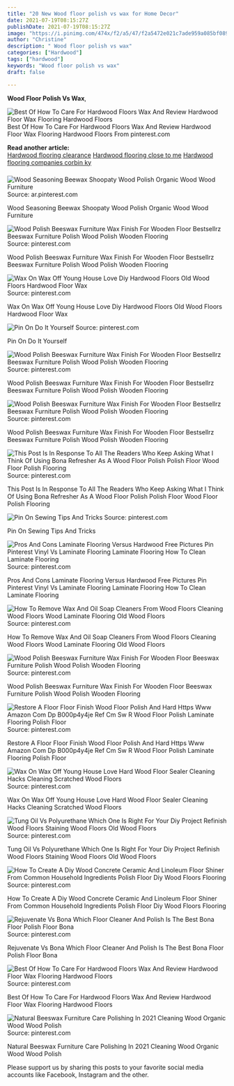 ```yaml
---
title: "20 New Wood floor polish vs wax for Home Decor"
date: 2021-07-19T08:15:27Z
publishDate: 2021-07-19T08:15:27Z
image: "https://i.pinimg.com/474x/f2/a5/47/f2a5472e021c7ade959a085bf08986a6.jpg"
author: "Christine"
description: " Wood floor polish vs wax"
categories: ["Hardwood"]
tags: ["hardwood"]
keywords: "Wood floor polish vs wax"
draft: false

---
```

<!-- Head tag Code -->
**Wood Floor Polish Vs Wax**, 

![Best Of How To Care For Hardwood Floors Wax And Review Hardwood Floor Wax Flooring Hardwood Floors](https://i.pinimg.com/736x/f8/fb/63/f8fb639145acc39ae5cea4e0ddb829d0.jpg "Best Of How To Care For Hardwood Floors Wax And Review Hardwood Floor Wax Flooring Hardwood Floors")
Best Of How To Care For Hardwood Floors Wax And Review Hardwood Floor Wax Flooring Hardwood Floors From pinterest.com

**Read another article:**  
[Hardwood flooring clearance](/hardwood-flooring-clearance/)
[Hardwood flooring close to me](/hardwood-flooring-close-to-me/)
[Hardwood flooring companies corbin ky](/hardwood-flooring-companies-corbin-ky/)




### 

 


![Wood Seasoning Beewax Shoopaty Wood Polish Organic Wood Wood Furniture](https://i.pinimg.com/originals/6f/ef/3f/6fef3fd226a075b3357348b18a5c18dd.jpg "Wood Seasoning Beewax Shoopaty Wood Polish Organic Wood Wood Furniture")
Source: ar.pinterest.com

Wood Seasoning Beewax Shoopaty Wood Polish Organic Wood Wood Furniture  

![Wood Polish Beeswax Furniture Wax Finish For Wooden Floor Bestsellrz Beeswax Furniture Polish Wood Polish Wooden Flooring](https://i.pinimg.com/originals/7f/f3/c1/7ff3c13b3ce3c58608d144217ee454c6.jpg "Wood Polish Beeswax Furniture Wax Finish For Wooden Floor Bestsellrz Beeswax Furniture Polish Wood Polish Wooden Flooring")
Source: pinterest.com

Wood Polish Beeswax Furniture Wax Finish For Wooden Floor Bestsellrz Beeswax Furniture Polish Wood Polish Wooden Flooring  

![Wax On Wax Off Young House Love Diy Hardwood Floors Old Wood Floors Hardwood Floor Wax](https://i.pinimg.com/originals/1f/1c/91/1f1c915c5d3d030b64229f0b13dfc2ad.jpg "Wax On Wax Off Young House Love Diy Hardwood Floors Old Wood Floors Hardwood Floor Wax")
Source: pinterest.com

Wax On Wax Off Young House Love Diy Hardwood Floors Old Wood Floors Hardwood Floor Wax  

![Pin On Do It Yourself](https://i.pinimg.com/originals/75/43/4a/75434ae33c4da34d5bc025607f7da97d.jpg "Pin On Do It Yourself")
Source: pinterest.com

Pin On Do It Yourself  

![Wood Polish Beeswax Furniture Wax Finish For Wooden Floor Bestsellrz Beeswax Furniture Polish Wood Polish Wooden Flooring](https://i.pinimg.com/736x/24/cb/97/24cb973aca8431ef43740754be0da1df.jpg "Wood Polish Beeswax Furniture Wax Finish For Wooden Floor Bestsellrz Beeswax Furniture Polish Wood Polish Wooden Flooring")
Source: pinterest.com

Wood Polish Beeswax Furniture Wax Finish For Wooden Floor Bestsellrz Beeswax Furniture Polish Wood Polish Wooden Flooring  

![Wood Polish Beeswax Furniture Wax Finish For Wooden Floor Bestsellrz Beeswax Furniture Polish Wood Polish Wooden Flooring](https://i.pinimg.com/originals/24/cb/97/24cb973aca8431ef43740754be0da1df.jpg "Wood Polish Beeswax Furniture Wax Finish For Wooden Floor Bestsellrz Beeswax Furniture Polish Wood Polish Wooden Flooring")
Source: pinterest.com

Wood Polish Beeswax Furniture Wax Finish For Wooden Floor Bestsellrz Beeswax Furniture Polish Wood Polish Wooden Flooring  

![This Post Is In Response To All The Readers Who Keep Asking What I Think Of Using Bona Refresher As A Wood Floor Polish Polish Floor Wood Floor Polish Flooring](https://i.pinimg.com/736x/93/91/b6/9391b6f927c8c2d7add80d739910fc89.jpg "This Post Is In Response To All The Readers Who Keep Asking What I Think Of Using Bona Refresher As A Wood Floor Polish Polish Floor Wood Floor Polish Flooring")
Source: pinterest.com

This Post Is In Response To All The Readers Who Keep Asking What I Think Of Using Bona Refresher As A Wood Floor Polish Polish Floor Wood Floor Polish Flooring  

![Pin On Sewing Tips And Tricks](https://i.pinimg.com/originals/fa/72/1e/fa721e269ae9e7d5b00d079e66502d15.jpg "Pin On Sewing Tips And Tricks")
Source: pinterest.com

Pin On Sewing Tips And Tricks  

![Pros And Cons Laminate Flooring Versus Hardwood Free Pictures Pin Pinterest Vinyl Vs Laminate Flooring Laminate Flooring How To Clean Laminate Flooring](https://i.pinimg.com/originals/df/c6/e0/dfc6e0ab4174d0c27f2d6014f6a9f758.jpg "Pros And Cons Laminate Flooring Versus Hardwood Free Pictures Pin Pinterest Vinyl Vs Laminate Flooring Laminate Flooring How To Clean Laminate Flooring")
Source: pinterest.com

Pros And Cons Laminate Flooring Versus Hardwood Free Pictures Pin Pinterest Vinyl Vs Laminate Flooring Laminate Flooring How To Clean Laminate Flooring  

![How To Remove Wax And Oil Soap Cleaners From Wood Floors Cleaning Wood Floors Wood Laminate Flooring Old Wood Floors](https://i.pinimg.com/originals/53/31/0d/53310dd78bff416e8a8a01c0b309f940.jpg "How To Remove Wax And Oil Soap Cleaners From Wood Floors Cleaning Wood Floors Wood Laminate Flooring Old Wood Floors")
Source: pinterest.com

How To Remove Wax And Oil Soap Cleaners From Wood Floors Cleaning Wood Floors Wood Laminate Flooring Old Wood Floors  

![Wood Polish Beeswax Furniture Wax Finish For Wooden Floor Beeswax Furniture Polish Wood Polish Wooden Flooring](https://i.pinimg.com/originals/c2/ae/8a/c2ae8a2b091c354623485e79935b41cb.jpg "Wood Polish Beeswax Furniture Wax Finish For Wooden Floor Beeswax Furniture Polish Wood Polish Wooden Flooring")
Source: pinterest.com

Wood Polish Beeswax Furniture Wax Finish For Wooden Floor Beeswax Furniture Polish Wood Polish Wooden Flooring  

![Restore A Floor Floor Finish Wood Floor Polish And Hard Https Www Amazon Com Dp B000p4y4je Ref Cm Sw R Wood Floor Polish Laminate Flooring Polish Floor](https://i.pinimg.com/474x/3c/74/ea/3c74ea2a1c75cc1b80c1c4bd0a0bbf62.jpg "Restore A Floor Floor Finish Wood Floor Polish And Hard Https Www Amazon Com Dp B000p4y4je Ref Cm Sw R Wood Floor Polish Laminate Flooring Polish Floor")
Source: pinterest.com

Restore A Floor Floor Finish Wood Floor Polish And Hard Https Www Amazon Com Dp B000p4y4je Ref Cm Sw R Wood Floor Polish Laminate Flooring Polish Floor  

![Wax On Wax Off Young House Love Hard Wood Floor Sealer Cleaning Hacks Cleaning Scratched Wood Floors](https://i.pinimg.com/originals/45/08/bb/4508bb9a3ee201642f5e1f368468fe04.jpg "Wax On Wax Off Young House Love Hard Wood Floor Sealer Cleaning Hacks Cleaning Scratched Wood Floors")
Source: pinterest.com

Wax On Wax Off Young House Love Hard Wood Floor Sealer Cleaning Hacks Cleaning Scratched Wood Floors  

![Tung Oil Vs Polyurethane Which One Is Right For Your Diy Project Refinish Wood Floors Staining Wood Floors Old Wood Floors](https://i.pinimg.com/736x/73/22/72/732272336193662c34fd183ce538718a.jpg "Tung Oil Vs Polyurethane Which One Is Right For Your Diy Project Refinish Wood Floors Staining Wood Floors Old Wood Floors")
Source: pinterest.com

Tung Oil Vs Polyurethane Which One Is Right For Your Diy Project Refinish Wood Floors Staining Wood Floors Old Wood Floors  

![How To Create A Diy Wood Concrete Ceramic And Linoleum Floor Shiner From Common Household Ingredients Polish Floor Diy Wood Floors Flooring](https://i.pinimg.com/originals/dc/a3/0c/dca30c7e854d63b361bb4318d7f31472.jpg "How To Create A Diy Wood Concrete Ceramic And Linoleum Floor Shiner From Common Household Ingredients Polish Floor Diy Wood Floors Flooring")
Source: pinterest.com

How To Create A Diy Wood Concrete Ceramic And Linoleum Floor Shiner From Common Household Ingredients Polish Floor Diy Wood Floors Flooring  

![Rejuvenate Vs Bona Which Floor Cleaner And Polish Is The Best Bona Floor Polish Floor Bona](https://i.pinimg.com/474x/26/27/d7/2627d7c3f713ba2b6d6cb926c18ee5df.jpg "Rejuvenate Vs Bona Which Floor Cleaner And Polish Is The Best Bona Floor Polish Floor Bona")
Source: pinterest.com

Rejuvenate Vs Bona Which Floor Cleaner And Polish Is The Best Bona Floor Polish Floor Bona  

![Best Of How To Care For Hardwood Floors Wax And Review Hardwood Floor Wax Flooring Hardwood Floors](https://i.pinimg.com/736x/f8/fb/63/f8fb639145acc39ae5cea4e0ddb829d0.jpg "Best Of How To Care For Hardwood Floors Wax And Review Hardwood Floor Wax Flooring Hardwood Floors")
Source: pinterest.com

Best Of How To Care For Hardwood Floors Wax And Review Hardwood Floor Wax Flooring Hardwood Floors  

![Natural Beeswax Furniture Care Polishing In 2021 Cleaning Wood Organic Wood Wood Polish](https://i.pinimg.com/474x/f2/a5/47/f2a5472e021c7ade959a085bf08986a6.jpg "Natural Beeswax Furniture Care Polishing In 2021 Cleaning Wood Organic Wood Wood Polish")
Source: pinterest.com

Natural Beeswax Furniture Care Polishing In 2021 Cleaning Wood Organic Wood Wood Polish  

Please support us by sharing this posts to your favorite social media accounts like Facebook, Instagram and the other.

